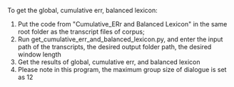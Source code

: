 To get the global, cumulative err, balanced lexicon:
  1. Put the code from "Cumulative_ERr and Balanced Lexicon" in the same root folder as the transcript files of corpus;
  2. Run get_cumulative_err_and_balanced_lexicon.py, and enter the input path of the transcripts, the desired output folder path, the desired window length
  3. Get the results of global, cumulative err, and balanced lexicon
  4. Please note in this program, the maximum group size of dialogue is set as 12
 
 
